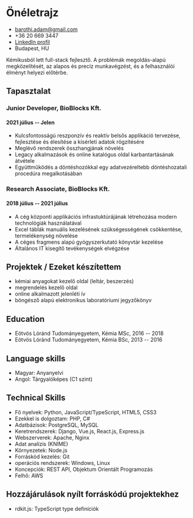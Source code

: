 # Önéletrajz

- <barothi.adam@gmail.com>
- +36 20 669 3447
- [LinkedIn profil](https://linkedin/in/barothiadam)
- Budapest, HU

Kémikusból lett full-stack fejlesztő.
A problémák megoldás-alapú megközelítését, az alapos és precíz munkavégzést, és a felhasználói élményt helyezi előtérbe.

## Tapasztalat

### Junior Developer, BioBlocks Kft.
#### 2021 július -- Jelen

- Kulcsfontosságú reszponzív és reaktív belsős applikáció tervezése, fejlesztése és élesítése a kísérleti adatok rögzítésére
- Meglévő rendszerek összhangjának növelés
- Legacy alkalmazások és online katalógus oldal karbantartásának átvétele
- Együttműködés a döntéshozókkal egy adatvezéreltebb döntéshozatali procedúra megalkotásában

### Research Associate, BioBlocks Kft.
#### 2018 július -- 2021 július

- A cég központi applikációs infrastuktúrájának létrehozása modern technológiák használatával
- Excel táblák manuális kezelésének szükségességének csökkentése, termelékenység növelése
- A céges fragmens alapú gyógyszerkutató könyvtár kezelése
- Általános IT kisegítő tevékenységek elvégzése

## Projektek / Ezeket készítettem

- kémiai anyagokat kezelő oldal (leltár, beszerzés)
- megrendelés kezelő oldal
- online alkalmazott jelenléti ív
- böngésző alapú elektronikus laboratóriumi jegyzőkönyv

## Education

- Eötvös Lóránd Tudományegyetem, Kémia MSc, 2016 -- 2018
- Eötvös Lóránd Tudományegyetem, Kémia BSc, 2013 -- 2016

## Language skills

- Magyar: Anyanyelvi
- Angol: Tárgyalóképes (C1 szint)

## Technical Skills

- Fő nyelvek: Python, JavaScript/TypeScript, HTML5, CSS3
- Ezekkel is dolgoztam: PHP, C#
- Adatbázisok: PostgreSQL, MySQL
- Keretrendszerek: Django, Vue.js, React.js, Express.js
- Webszerverek: Apache, Nginx
- Adat analízis (KNIME)
- Környezetek: Node.js
- Forráskód kezelés: Git
- operációs rendszerek: Windows, Linux
- Koncepciók: REST API, Objektum Orientált Programozás
- Felhő: AWS

## Hozzájárulások nyílt forráskódú projektekhez

- rdkit.js: TypeScript type definíciók